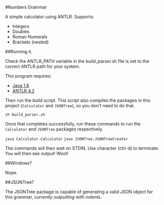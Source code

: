 #Numbers Grammar

A simple calculator using ANTLR. Supports:

* Integers
* Doubles
* Roman Numerals
* Brackets (nested)

##Running it.

Check the ANTLR_PATH variable in the build_parser.sh file is set to the correct
ANTLR path for your system.

This program requires:

* [Java 1.8](https://jdk8.java.net/download.html)
* [ANTLR 4.2](https://github.com/antlr/antlr4)

Then run the build script. This script also compiles the packages in this
project (`Calculator` and `JSONTree`), so you don't need to do that.

`sh build_parser.sh`

Once that completes successfully, run these commands to run the `Calculator`
and `JSONTree` packages respectively.

`java Calculator.Calculator`
`java JSONTree.JSONTreeCreator`

The commands will then wait on STDIN. Use <EOF> character (ctrl-d) to terminate.
You will then see output! Woot!

##Windows?

Nope.


##JSONTree?

The JSONTree package is capable of generating a valid JSON object for this
grammar, _currently outputting with indents_.